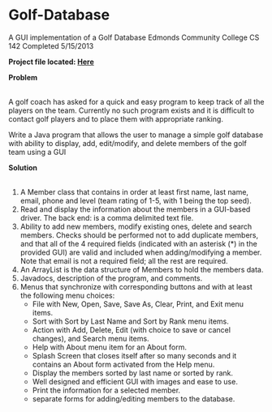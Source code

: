 # Golf-Database
A GUI implementation of a Golf Database
Edmonds Community College CS 142
Completed 5/15/2013

<b>Project file located: <a href="https://github.com/cjsteigerwald/Golf-Database/blob/master/Golf%20Database/dist/Golf_Database.jar">Here</a></b>

<strong><bold>Problem</strong><bold><br><br>
<p>A golf coach has asked for a quick and easy program to keep track of
all the players on the team.  Currently no such program exists and it is difficult to
contact golf players and to place them with appropriate ranking.</p>
<p>Write a Java program that allows the user to manage a simple golf database with
ability to display, add, edit/modify, and delete members of the golf team using a GUI</P>

<strong><bold>Solution</strong><bold><br><br>
<OL>
<LI>A Member class that contains in order at least first name, last name, email, phone and
level (team rating of 1-5, with 1 being the top seed).
<LI>Read and display the information about the members in a GUI-based driver. The back end: 
is a comma delimited text file.

<LI>Ability to add new members, modify existing ones, delete and search members. Checks
should be performed not to add duplicate members, and that all of the 4 required fields
(indicated with an asterisk (*) in the provided GUI) are valid and included when
adding/modifying a member. Note that email is not a required field; all the rest are
required.

<LI>An ArrayList is the data structure of Members to hold the members data.

<LI>Javadocs, description of the program, and comments.

<LI>Menus that synchronize with corresponding buttons and with at least the following menu
choices:
<UL>
<LI>File with New, Open, Save, Save As, Clear, Print, and Exit menu items.

<LI>Sort with Sort by Last Name and Sort by Rank menu items.

<LI>Action with Add, Delete, Edit (with choice to save or cancel changes), and Search
menu items.

<LI>Help with About menu item for an About form.

<LI>Splash Screen that closes itself after so many seconds and
it contains an About form activated from the Help menu.

<LI>Display the members sorted by last name or sorted by rank.

<LI>Well designed and efficient GUI with images and ease to use.

<LI>Print the information for a selected member.

<LI>separate forms for adding/editing members to the database.

